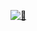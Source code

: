 [![🦑](https://github.com/lowlighter/lowlighter/blob/master/github-metrics.svg)](https://github.com/lowlighter/metrics)
